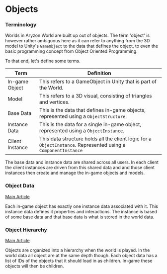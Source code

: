 ﻿# Objects

### Terminology

Worlds in Aryzon World are built up out of objects. The term 'object' is however
rather ambiguous here as it can refer to anything from the 3D model to Unity's 
`GameObject` to the data that defines the object, to even the basic programming concept 
from Object Oriented Programming. 

To that end, let's define some terms.

| Term | Definition |
| --- | --- |
| In-game Object | This refers to a GameObject in Unity that is part of the World. |
| Model | This refers to a 3D visual, consisting of triangles and vertices. |
| Base Data | This is the data that defines in-game objects, represented using a `ObjectStructure`. |
| Instance Data | This is the  data for a single in-game object, represented using a `ObjectInstance`. |
| Client Instance | This data structure holds all the client logic for a `ObjectInstance`. Represented using a `ComponentInstance` |

The base data and instance data are shared across all users. In each client the client instances
are driven from this shared data and and those client instances then create and manage
the in-game objects and models.

### Object Data

[Main Article](Data.md)

Each in-game object has exactly one instance data associated with it. This instance data
defines it properties and interactions. The instance is based of some base data and that
base data is what is stored in the world data.

### Object Hierarchy

[Main Article](Hierarchy.md)

Objects are organized into a hierarchy when the world is played. In the world data
all object are at the same depth though. Each object data has a list of IDs of
the objects that it should load in as children. In-game these objects will then be
children.

